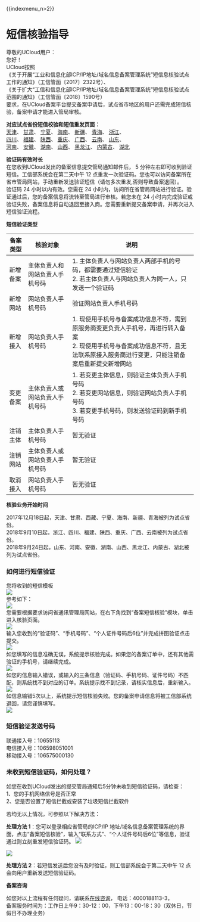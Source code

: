 {{indexmenu_n>2}}

# 短信核验指导

尊敬的UCloud用户：  
您好！  
UCloud按照  
《关于开展“工业和信息化部ICP/IP地址/域名信息备案管理系统”短信息核验试点工作的通知》（工信管函〔2017〕2322号）、  
《关于扩大“工信和信息化部ICP/IP地址/域名信息备案管理系统”短信息核验试点范围的通知》（工信管函〔2018〕1590号）  
要求，在UCloud备案平台提交备案申请后，试点省市地区的用户还需完成短信核验，备案申请才能进入管局审核。  

**对应试点省份短信校验和短信重发页面：**  
[天津](http://tj.beian.miit.gov.cn/state/outPortal/messageAuthentication.action)、
[甘肃](http://gs.beian.miit.gov.cn/state/outPortal/messageAuthentication.action)、
[宁夏](http://nx.beian.miit.gov.cn/state/outPortal/messageAuthentication.action)、
[海南](http://hi.beian.miit.gov.cn/state/outPortal/messageAuthentication.action)、
[新疆](http://xj.beian.miit.gov.cn/state/outPortal/messageAuthentication.action)、
[青海](http://qh.beian.miit.gov.cn/state/outPortal/messageAuthentication.action)、
[浙江](http://zj.beian.miit.gov.cn/state/outPortal/messageAuthentication.action)、  
[四川](http://sc.beian.miit.gov.cn/state/outPortal/messageAuthentication.action)、
[福建](http://fj.beian.miit.gov.cn/state/outPortal/messageAuthentication.action)、
[陕西](http://sn.beian.miit.gov.cn/state/outPortal/messageAuthentication.action)、
[重庆](http://cq.beian.miit.gov.cn/state/outPortal/messageAuthentication.action)、
[广西](http://gx.beian.miit.gov.cn/state/outPortal/messageAuthentication.action)、
[云南](http://yn.beian.miit.gov.cn/state/outPortal/messageAuthentication.action)、
[山东](http://sd.beian.miit.gov.cn/state/outPortal/messageAuthentication.action)、  
[河南](http://ha.beian.miit.gov.cn/state/outPortal/messageAuthentication.action)、
[安徽](http://ah.beian.miit.gov.cn/state/outPortal/messageAuthentication.action)、
[湖南](http://hn.beian.miit.gov.cn/state/outPortal/messageAuthentication.action)、
[山西](http://sx.beian.miit.gov.cn/state/outPortal/messageAuthentication.action)、
[黑龙江](http://hl.beian.miit.gov.cn/state/outPortal/messageAuthentication.action)、
[内蒙古](http://nm.beian.miit.gov.cn/state/outPortal/messageAuthentication.action)、
[湖北](http://hb.beian.miit.gov.cn/state/outPortal/messageAuthentication.action)  

**验证码有效时长**  
在您收到UCloud发出的备案信息提交管局通知邮件后， 5 分钟左右即可收到验证短信。工信部系统会在第二天中午 12
点重发一次验证码。您也可以访问备案所在省市管局网站，手动重新发送验证短信（请勿多次重发,否则导致备案退回）。  
验证码 24 小时以内有效。您需在 24 小时内，访问所在省管局网站进行验证。验证通过后，您的备案信息将流转至管局进行审核。若您未在 24
小时内完成验证或验证失败，备案信息将自动退回至接入商。您需要重新提交备案申请，并再次进入短信验证流程。  

**短信验证类型**

| 备案类型 | 核验对象                       | 说明                                                         |
| -------- | ------------------------------ | ------------------------------------------------------------ |
| 新增备案 | 主体负责人和网站负责人手机号码 | 1. 主体负责人与网站负责人两部手机的号码，都需要通过短信验证<br>2. 若主体负责人与网站负责人为同一人，只发送一个验证码 |
| 新增网站 | 网站负责人手机号码             | 验证网站负责人手机号码                                       |
| 新增接入 | 网站负责人手机号码             | 1. 现使用手机号与备案成功信息不符，需到原服务商变更负责人手机号，再进行转入备案<br/>2. 现使用手机号与备案成功信息不符，且无法联系原接入服务商进行变更，只能注销备案后重新提交新增网站 |
| 变更备案 | 主体负责人或网站负责人手机号码 | 1. 若变更主体信息，则验证主体负责人手机号码<br/>2. 若变更网站信息，则验证网站负责人手机号码<br/>3. 若变更手机号码，则发送验证码到新手机号码 |
| 注销主体 | 主体负责人手机号码             | 暂无验证                                                     |
| 注销网站 | 主体负责人或网站负责人手机号码 | 暂无验证                                                     |
| 取消接入 | 网站负责人手机号码             | 暂无验证                                                     |

**核验业务开始时间**

2017年12月18日起，天津、甘肃、西藏、宁夏、海南、新疆、青海被列为试点省份。  
2018年9月10日起，浙江、四川、福建、陕西、重庆、广西、云南被列为试点省份。  
2018年9月24日起，山东、河南、安徽、湖南、山西、黑龙江、内蒙古、湖北被列为试点省份。  


### 如何进行短信验证

您将收到的短信模板  
![](/images/guidance/短信校验指导1.png)  
参考如下：  
![](/images/guidance/短信校验指导2.png)  
您需要根据要求访问省通讯管理局网站，在右下角找到“备案短信核验”模块，单击进入核验页面。  
![](/images/guidance/短信校验指导3.png)  
输入您收到的“验证码”、“手机号码”、“个人证件号码后6位”并完成拼图验证点击提交。  
![](/images/guidance/短信校验指导4.png)  
如您填写的信息准确无误，系统提示核验完成。如果您的备案订单中，还有其他需验证的手机号，请继续完成。  
![](/images/guidance/短信校验指导5.png)  
如您的信息输入错误，或输入的三条信息（验证码、手机号码、证件号码）不匹配，则系统找不到对应的订单。系统提示找不到记录，请核实信息后，重新输入。  
![](/images/guidance/短信校验指导6.png)  
如信息输错5次以上，系统提示短信核验失败。您的备案申请信息将被工信部系统退回，请您谨慎填写。  
![](/images/guidance/短信校验指导7.png)

### 短信验证发送号码

联通接入号：10655113  
电信接入号：106598051001  
移动接入号：106575000130  


### 未收到短信验证码，如何处理？

如您在收到UCloud发出的提交管局通知后5分钟未收到短信验证码，请检查：  
1、您的手机网络信号是否正常  
2、您是否设置了短信拦截或安装了垃圾短信拦截软件  

若均无以上情况，可参照以下解决方法：  

**处理方法 1**：您可以登录相应省管局的ICP/IP
地址/域名信息备案管理系统的界面，点击“备案短信核验”，输入“联系方式”、“个人证件号码后6位”等信息，验证通过则立刻重发短信验证码。
![](/images/guidance/短信校验指导8.png)

![](/images/guidance/短信校验指导9.png)  

**处理方法 2**：若短信发送后您没有及时验证，则工信部系统会于第二天中午 12 点会向用户重新发送短信验证码。  

**备案咨询**

如您对以上流程有任何疑问，请联系[在线咨询](https://spt.ucloud.cn/30002)， 电话：4000188113-3，  
备案服务时间为：工作日上午9：30-12：00，下午13：00-18：30（双休日，节假日不办理业务）





